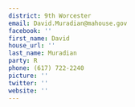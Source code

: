 ```yaml
---
district: 9th Worcester
email: David.Muradian@mahouse.gov
facebook: ''
first_name: David
house_url: ''
last_name: Muradian
party: R
phone: (617) 722-2240
picture: ''
twitter: ''
website: ''
---
```

